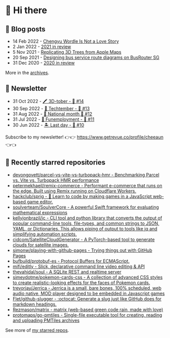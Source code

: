# 👋 Hi there

## 📝 Blog posts

<!-- feed start -->
- 14 Feb 2022 - [Chengyu Wordle Is Not a Love Story](https://cheeaun.com/blog/2022/02/chengyu-wordle-is-not-a-love-story/)
- 2 Jan 2022 - [2021 in review](https://cheeaun.com/blog/2022/01/2021-in-review/)
- 5 Nov 2021 - [Replicating 3D Trees from Apple Maps](https://cheeaun.com/blog/2021/11/replicating-3d-trees-apple-maps/)
- 20 Sep 2021 - [Designing bus service route diagrams on BusRouter SG](https://cheeaun.com/blog/2021/09/bus-service-route-diagrams-busrouter-sg/)
- 31 Dec 2020 - [2020 in review](https://cheeaun.com/blog/2020/12/2020-in-review/)
<!-- feed end -->

More in the [archives](https://cheeaun.com/blog/archives/).

## 📰 Newsletter

<!-- newsletter start -->
- 31 Oct 2022 - [🖍️ 3D-tober - 🥫 #14](https://www.getrevue.co/profile/cheeaun/issues/3d-tober-14-1385284)
- 30 Sep 2022 - [🍎 Techtember - 🥫 #13](https://www.getrevue.co/profile/cheeaun/issues/techtember-13-1335515)
- 31 Aug 2022 - [🎏 National month 🥫 #12](https://www.getrevue.co/profile/cheeaun/issues/national-month-12-1289556)
- 31 Jul 2022 - [🕺 Funemployment - 🥫 #11](https://www.getrevue.co/profile/cheeaun/issues/funemployment-11-1247643)
- 30 Jun 2022 - [🏝️ Last day - 🥫 #10](https://www.getrevue.co/profile/cheeaun/issues/last-day-10-1202564)
<!-- newsletter end -->

Subscribe to my newsletter! 👉👉 https://www.getrevue.co/profile/cheeaun 👈👈

## 🌟 Recently starred repositories

<!-- starred repos start -->
- [devongovett/parcel-vs-vite-vs-turbopack-hmr - Benchmarking Parcel vs. Vite vs. Turbopack HMR performance](https://github.com/devongovett/parcel-vs-vite-vs-turbopack-hmr)
- [petermekhaeil/remix-commerce - Performant e-commerce that runs on the edge. Built using Remix running on Cloudflare Workers. ](https://github.com/petermekhaeil/remix-commerce)
- [hackclub/sprig - 🍃 Learn to code by making games in a JavaScript web-based game editor.](https://github.com/hackclub/sprig)
- [soulverteam/SoulverCore - A powerful Swift framework for evaluating mathematical expressions](https://github.com/soulverteam/SoulverCore)
- [kellyjonbrazil/jc - CLI tool and python library that converts the output of popular command-line tools, file-types, and common strings to JSON, YAML, or Dictionaries. This allows piping of output to tools like jq and simplifying automation scripts.](https://github.com/kellyjonbrazil/jc)
- [cidcom/SatelliteCloudGenerator - A PyTorch-based tool to generate clouds for satellite images.](https://github.com/cidcom/SatelliteCloudGenerator)
- [simonw/playing-with-github-pages - Trying things out with GitHub Pages](https://github.com/simonw/playing-with-github-pages)
- [bufbuild/protobuf-es - Protocol Buffers for ECMAScript.](https://github.com/bufbuild/protobuf-es)
- [mifi/editly - Slick, declarative command line video editing & API](https://github.com/mifi/editly)
- [thevahidal/soul - A SQLite REST and realtime server](https://github.com/thevahidal/soul)
- [simeydotme/pokemon-cards-css - A collection of advanced CSS styles to create realistic-looking effects for the faces of Pokemon cards.](https://github.com/simeydotme/pokemon-cards-css)
- [trevorjay/Jerrica - Jerrica is a small, bare bones, 100% scheduled, web audio native, MOD player designed to be embedded in Javascript games](https://github.com/trevorjay/Jerrica)
- [Flet/github-slugger - :octocat: Generate a slug just like GitHub does for markdown headings.](https://github.com/Flet/github-slugger)
- [Rezmason/matrix - matrix (web-based green code rain, made with love)](https://github.com/Rezmason/matrix)
- [protomaps/go-pmtiles - Single-file executable tool for creating, reading and uploading PMTiles archives](https://github.com/protomaps/go-pmtiles)
<!-- starred repos end -->

See more of [my starred repos](https://github.com/stars/cheeaun/).